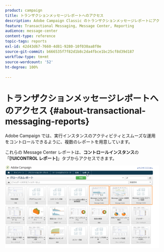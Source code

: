 ```yaml
---
product: campaign
title: トランザクションメッセージレポートへのアクセス
description: Adobe Campaign Classic のトランザクションメッセージレポートにアクセスする方法を説明します
feature: Transactional Messaging, Message Center, Reporting
audience: message-center
content-type: reference
topic-tags: reports
exl-id: 42d43d67-7660-4d81-9280-10f030aa8f0e
source-git-commit: b666535f7f82d1b8c2da4fbce1bc25cf8d39d187
workflow-type: tm+mt
source-wordcount: '52'
ht-degree: 100%

---
```


# トランザクションメッセージレポートへのアクセス {#about-transactional-messaging-reports}



Adobe Campaign では、実行インスタンスのアクティビティとスムーズな運用をコントロールできるように、複数のレポートを用意しています。

これらの Message Center レポートは、**コントロールインスタンス**&#x200B;の「**[!UICONTROL レポート]**」タブからアクセスできます。

![](assets/messagecenter_reporting_002.png)
